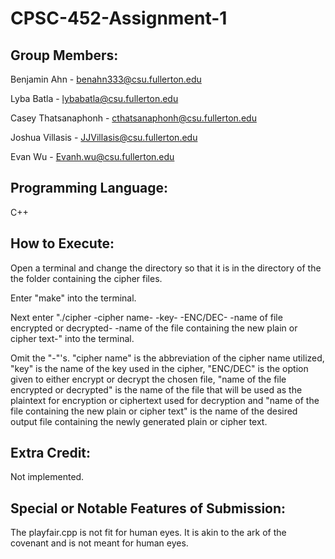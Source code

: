 # CPSC-452-Assignment-1

## Group Members:
Benjamin Ahn - benahn333@csu.fullerton.edu

Lyba Batla - lybabatla@csu.fullerton.edu

Casey Thatsanaphonh - cthatsanaphonh@csu.fullerton.edu

Joshua Villasis - JJVillasis@csu.fullerton.edu

Evan Wu - Evanh.wu@csu.fullerton.edu

## Programming Language:
C++

## How to Execute:
Open a terminal and change the directory so that it is in the directory of the
the folder containing the cipher files.

Enter "make" into the terminal.

Next enter "./cipher -cipher name- -key- -ENC/DEC- -name of file
encrypted or decrypted- -name of the file containing the new plain or cipher
text-" into the terminal.

Omit the "-"'s. "cipher name" is the abbreviation of the cipher name utilized,
"key" is the name of the key used in the cipher, "ENC/DEC" is the option given
to either encrypt or decrypt the chosen file, "name of the file encrypted or
decrypted" is the name of the file that will be used as the plaintext for
encryption or ciphertext used for decryption and "name of the file containing
the new plain or cipher text" is the name of the desired output file containing
the newly generated plain or cipher text.

## Extra Credit:
Not implemented.

## Special or Notable Features of Submission:
The playfair.cpp is not fit for human eyes. It is akin to the ark of the
covenant and is not meant for human eyes. 
